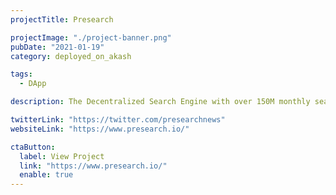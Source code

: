 ```yaml
---
projectTitle: Presearch

projectImage: "./project-banner.png"
pubDate: "2021-01-19"
category: deployed_on_akash

tags:
  - DApp

description: The Decentralized Search Engine with over 150M monthly searches Presearch is successfully running their nodes on Akash and working on a one-click deployment, according to this tweet from their official account. Additionally, Colin Pape, CEO of decentralized search engine Presearch, discusses how their community could leverage Akash in this article from Cointelegraph.

twitterLink: "https://twitter.com/presearchnews"
websiteLink: "https://www.presearch.io/"

ctaButton:
  label: View Project
  link: "https://www.presearch.io/"
  enable: true
---
```

